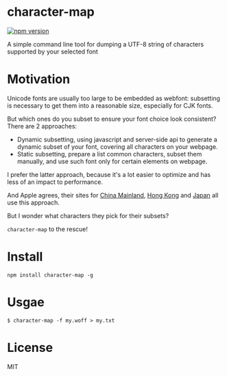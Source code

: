 
character-map
=============

[![npm version][npm-image]][npm-url]

A simple command line tool for dumping a UTF-8 string of characters supported by your selected font


# Motivation

Unicode fonts are usually too large to be embedded as webfont: subsetting is necessary to get them into a reasonable size, especially for CJK fonts.

But which ones do you subset to ensure your font choice look consistent? There are 2 approaches:

- Dynamic subsetting, using javascript and server-side api to generate a dynamic subset of your font, covering all characters on your webpage.
- Static subsetting, prepare a list common characters, subset them manually, and use such font only for certain elements on webpage.

I prefer the latter approach, because it's a lot easier to optimize and has less of an impact to performance.

And Apple agrees, their sites for [China Mainland](http://www.apple.com/cn/environment/), [Hong Kong](http://www.apple.com/hk/environment/) and [Japan](http://www.apple.com/jp/environment/) all use this approach.

But I wonder what characters they pick for their subsets?

`character-map` to the rescue!


# Install

`npm install character-map -g`


# Usgae

```
$ character-map -f my.woff > my.txt
```


# License

MIT

[npm-image]: https://img.shields.io/npm/v/character-map.svg?style=flat-square
[npm-url]: https://www.npmjs.com/package/character-map
